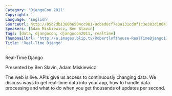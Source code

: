 ```yaml
---
Category: 'DjangoCon 2011'
Copyright: ''
Language: 'English'
SourceUrl: http://05d2db1380b6504cc981-8cbed8cf7e3a131cd8f1c3e383d10041.r93.cf2.rackcdn.com/djangocon-2011/100_real-time-django.m4v
Speakers: [Adam Miskiewicz, Ben Slavin]
Tags: [data, djangocon, djangocon2011, realtime]
ThumbnailUrl: 'http://a.images.blip.tv/Robertlofthouse-RealTimeDjango172-84.jpg'
Title: 'Real-Time Django'
---
```

Real-Time Django

Presented by Ben Slavin, Adam Miskiewicz

The web is live. APIs give us access to continuously changing data. We discuss
ways to get real-time data into your app, how to handle data processing and
what to do when you get thousands of updates per second.
